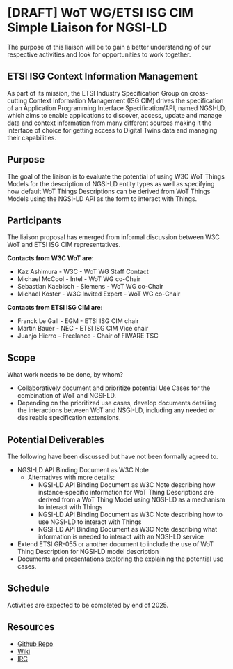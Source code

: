 # [DRAFT] WoT WG/ETSI ISG CIM Simple Liaison for NGSI-LD
The purpose of this liaison 
will be to gain a better understanding of our respective activities
and look for opportunities to work together. 


## ETSI ISG Context Information Management
As part of its mission, the ETSI Industry Specification Group on cross-cutting Context Information Management (ISG CIM) drives the specification of an Application Programming Interface Specification/API, named NGSI-LD, which aims to enable applications to discover, access, update and manage data and context information from many different sources making it the interface of choice for getting access to Digital Twins data and managing their capabilities. 

## Purpose 
The goal of the liaison is to evaluate the potential of using W3C WoT Things Models for the description of  NGSI-LD entity types as well as specifying how default WoT Things Descriptions can be derived from WoT Things Models using the NGSI-LD API as the form to interact with Things.

## Participants
The liaison proposal has emerged from informal discussion between W3C WoT and ETSI ISG CIM representatives.

**Contacts from W3C WoT are:**
* Kaz Ashimura - W3C - WoT WG Staff Contact
* Michael McCool - Intel - WoT WG co-Chair
* Sebastian Kaebisch - Siemens - WoT WG co-Chair
* Michael Koster - W3C Invited Expert - WoT WG co-Chair

**Contacts from ETSI ISG CIM are:**
* Franck Le Gall - EGM - ETSI ISG CIM chair
* Martin Bauer - NEC - ETSI ISG CIM Vice chair
* Juanjo Hierro - Freelance - Chair of FIWARE TSC

## Scope 
What work needs to be done, by whom?
* Collaboratively document and prioritize potential Use Cases for the combination of WoT and NGSI-LD.
* Depending on the prioritized use cases, develop documents detailing the interactions between WoT and NSGI-LD, including any needed or desireable specification extensions.

## Potential Deliverables 
The following have been discussed but have not been formally agreed to.
* NGSI-LD API Binding Document as W3C Note
   - Alternatives with more details:
       * NGSI-LD API Binding Document as W3C Note describing how instance-specific information for WoT Thing Descriptions are 
         derived from a WoT Thing Model using NGSI-LD as a mechanism to interact with Things
       * NGSI-LD API Binding Document as W3C Note describing how to use NGSI-LD to interact with Things
       * NGSI-LD API Binding Document as W3C Note describing what information is needed to interact with an NGSI-LD service
* Extend ETSI GR-055 or another document to include the use of WoT Thing Description for NGSI-LD model description
* Documents and presentations exploring the explaining the potential use cases.

## Schedule
Activities are expected to be completed by end of 2025.

## Resources
- [Github Repo](https://github.com/w3c/wot-ngsi-ld)
- [Wiki](https://www.w3.org/WoT/IG/wiki/WoT-NGSI-LD)
- [IRC](https://irc.w3.org/?channels=wot-ngsi-ld) 
